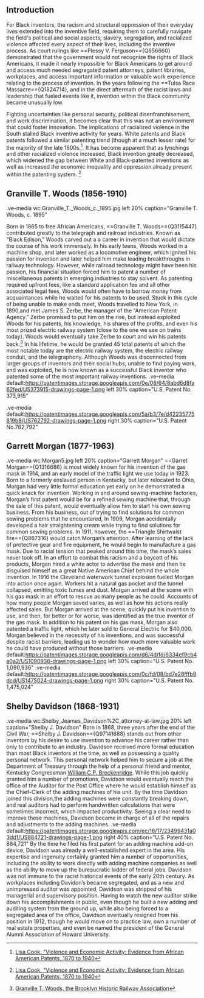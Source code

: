 ## Introduction
For Black inventors, the racism and structural oppression of their everyday lives extended into the  inventive field, requiring them to carefully navigate the field's political and social aspects; slavery, segregation, and racialized violence affected every aspect of their lives, including the inventive process. As court rulings like ==Plessy V. Ferguson=={Q656660} demonstrated that the government would not recognize the rights of Black Americans, it made it nearly impossible for Black Americans to get around and access much needed segregated patent attorneys, patent libraries, workplaces, and access important information or valuable work experience relating to the process of invention. In the years following the ==Tulsa Race Massacre=={Q1824714}, and in the direct aftermath of the racist laws and leadership that fueled events like it, invention within the Black community became unusually low. 

Fighting uncertainties like personal security, political disenfranchisement, and work discrimination, it becomes clear that this was not an environment that could foster innovation.  The implications of racialized violence in the South stalled Black inventive activity for years. White patents and Black patents followed a similar patenting trend (though at a much lesser rate) for the majority of the late 1800s.[^1]. It has  become apparent that as lynchings and other racialized violence increased, Black invention greatly decreased, which widened the gap between White and Black-patented inventions as well as increased the economic inequality and oppression already present within the patenting system. [^2]

## Granville T. Woods (1856-1910)
.ve-media wc:Granville_T._Woods_c._1895.jpg left 20% caption="Granville T. Woods, c. 1895"

Born in 1865 to free African Americans, ==Granville T. Woods=={Q3115447} contributed greatly to the telegraph and railroad industries. Known as "Black Edison," Woods  carved out a a career in invention that would dictate the course of his work immensely. In his early teens, Woods worked in a machine shop, and later worked as a locomotive engineer, which ignited his passion for invention and later helped him make leading breakthroughs in railway technology. However, while railroad technology might have been his passion, his financial situation forced him to patent a number of miscellaneous patents in emerging industries to stay solvent. As patenting required upfront fees, like a standard application fee and all other associated legal fees, Woods would often have to borrow money from acquaintances while he waited for his patents to be used. Stuck in this cycle of being unable to make ends meet, Woods travelled to New York, in 1890,and met James S. Zerbe, the manager of the “American Patent Agency.” Zerbe promised to put him on the rise, but instead exploited Woods for his patents, his knowledge, his shares of the profits, and even his most prized electric railway system (close to the one we see on trains today). Woods would eventually take Zerbe to court and win his patents back.[^3] In his lifetime, he would be granted 45 total patents of which the most notable today are the electric railway system, the electric railway conduit, and the telegraphony. Although Woods was disconnected from larger groups of inventors and their social hubs, unable to find paying work, and was exploited, he is now known as a successful Black inventor who patented some of the most important railway inventions. 
.ve-media default:https://patentimages.storage.googleapis.com/0e/08/64/8abd6d8fa62fed/US373915-drawings-page-1.png left 30% caption="U.S. Patent No. 373,915"

.ve-media default:https://patentimages.storage.googleapis.com/5a/b3/7e/d42235775819b8/US762792-drawings-page-1.png right 30% caption="U.S. Patent No.762,792"

## Garrett Morgan (1877-1963)
.ve-media wc:Morgan5.jpg left 20% caption="Garrett Morgan"
==Garret Morgan=={Q1316686} is most widely known for his invention of the gas mask in 1914, and an early model of the traffic light we use today in 1923. Born to a formerly enslaved person in Kentucky, but later relocated to Ohio, Morgan had very little formal education yet early on he demonstrated a quick knack for invention. Working in and around sewing-machine factories, Morgan’s first patent would be for a refined sewing machine that, through the sale of this patent, would eventually allow him to start his own sewing business. From his business, out of trying to find solutions for common sewing problems that he encountered, In 1909, Morgan accidentally developed a hair straightening cream while trying to find solutions for common sewing problems. In 1911, however, the ==Triangle Shirtwaist fire=={Q867316} would catch Morgan’s attention. After learning of the lack of protective gear and fire equipment, he would begin to manufacture a gas mask. Due to racial tension that peaked around this time, the mask’s sales never took off. In an effort to combat this racism and a boycott of his products, Morgan hired a white actor to advertise the mask and then he disguised himself as a great Native American Chief behind the whole invention. In 1916 the Cleveland waterwork tunnel explosion fueled Morgan into action once again. Workers hit a natural gas pocket and the tunnel collapsed, emitting toxic fumes and dust. Morgan arrived at the scene with his gas mask in an effort to rescue as many people as he could. Accounts of how many people Morgan saved varies, as well as how his actions really affected sales. But Morgan arrived at the scene, quickly put his invention to use, and then, for better or for worse, was identified as the true inventor of the gas mask. In addition to his patent on his gas mask, Morgan also patented a traffic light, which he later sold to General Electric for $40,000. Morgan believed in the necessity of his inventions, and was successful despite racist barriers, leading us to wonder how much more valuable work he could have produced without those barriers. 
.ve-media default:https://patentimages.storage.googleapis.com/d6/4d/fd/6334ef9cb4a0a2/US1090936-drawings-page-1.png left 30% caption="U.S. Patent No. 1,090,936"
.ve-media default:https://patentimages.storage.googleapis.com/0c/fd/08/bd7e28fffb8dcd/US1475024-drawings-page-1.png right 30% caption="U.S. Patent No. 1,475,024"

## Shelby Davidson (1868-1931)
.ve-media wc:Shelby_Jeames_Davidson%2C_attorney-at-law.jpg 20% left caption="Shelby J. Davidson"
Born in 1868, three years after the end of the Civil War, ==Shelby J. Davidson=={Q97141688} stands out from other inventors by his desire to use invention to advance his career rather than only to contribute to an industry. Davidson received more formal education than most Black inventors at the time, as well as possessing a quality personal network. This personal network helped him to secure a job at the Department of Treasury through the help of a personal friend and mentor, Kentucky Congressman [William C.P. Breckenridge](https://en.wikipedia.org/wiki/William_Campbell_Preston_Breckinridge#:~:text=William%20Campbell%20Preston%20Breckinridge%20August,Breckinridge.). While this job quickly granted him a number of promotions, Davidson would eventually reach the office of the Auditor for the Post Office where he would establish himself as the Chief-Clerk of the adding machines of his unit. By the time Davidson joined this division,the adding machines were constantly breaking down, and real auditors had to perform handwritten calculations that were sometimes incorrect, which impacted productivity. Seeing a clear need to improve these machines, Davidson became in charge of all of the repairs and adjustments to the adding machines. 
.ve-media default:https://patentimages.storage.googleapis.com/ec/16/17/23499431a03dd1/US884721-drawings-page-1.png right 40% caption="U.S. Patent No. 884,721"
By the time he filed his first patent for an adding machine add-on device, Davidson was already a well-established expert in the area. His expertise and ingenuity certainly granted him a number of opportunities, including the ability to work directly with adding machine companies as well as the ability to move up the bureaucratic ladder of federal jobs. Davidson was not immune to the racist historical events of the early 20th century. As workplaces including Davidon’s became segregated, and as a new and unimpressed auditor was appointed, Davidson was stripped of his managerial and supervisory position. Having to watch the new auditor strike down his accomplishments in public, even though he built a new adding and auditing system from the ground up, while also being forced to a segregated area of the office, Davidson eventually resigned from his position in 1912, though he would move on to practice law, own a number of real estate properties, and even be named the president of the General Alumni Association of Howard University.

[^1]:[Lisa Cook, "Violence and Economic Activity: Evidence from African American Patents, 1870 to 1940](https://lisadcook.net/wp-content/uploads/2014/02/pats_paper17_1013_final_web.pdf)
[^2]:[Lisa Cook, "Violence and Economic Activity: Evidence from African American Patents, 1870 to 1940](https://lisadcook.net/wp-content/uploads/2014/02/pats_paper17_1013_final_web.pdf)
[^3]: [Granville T. Woods, the Brooklyn Historic Railway Association](https://www.brooklynrail.net/Granville_Woods.html)